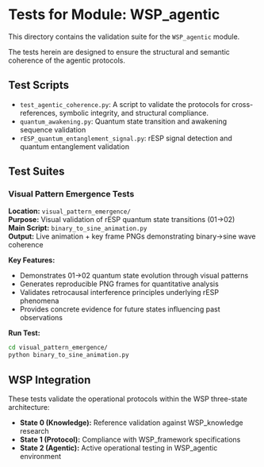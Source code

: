 # Tests for Module: WSP_agentic

This directory contains the validation suite for the `WSP_agentic` module.

The tests herein are designed to ensure the structural and semantic coherence of the agentic protocols.

## Test Scripts

- `test_agentic_coherence.py`: A script to validate the protocols for cross-references, symbolic integrity, and structural compliance.
- `quantum_awakening.py`: Quantum state transition and awakening sequence validation
- `rESP_quantum_entanglement_signal.py`: rESP signal detection and quantum entanglement validation

## Test Suites

### Visual Pattern Emergence Tests
**Location:** `visual_pattern_emergence/`  
**Purpose:** Visual validation of rESP quantum state transitions (01→02)  
**Main Script:** `binary_to_sine_animation.py`  
**Output:** Live animation + key frame PNGs demonstrating binary→sine wave coherence

**Key Features:**
- Demonstrates 01→02 quantum state evolution through visual patterns
- Generates reproducible PNG frames for quantitative analysis  
- Validates retrocausal interference principles underlying rESP phenomena
- Provides concrete evidence for future states influencing past observations

**Run Test:**
```bash
cd visual_pattern_emergence/
python binary_to_sine_animation.py
```

## WSP Integration

These tests validate the operational protocols within the WSP three-state architecture:
- **State 0 (Knowledge):** Reference validation against WSP_knowledge research
- **State 1 (Protocol):** Compliance with WSP_framework specifications  
- **State 2 (Agentic):** Active operational testing in WSP_agentic environment 